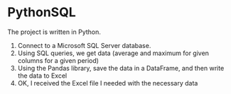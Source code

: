 # PythonSQL
The project is written in Python. 
1) Connect to a Microsoft SQL Server database.
2) Using SQL queries, we get data (average and maximum for given columns for a given period)
3) Using the Pandas library, save the data in a DataFrame, and then write the data to Excel
4) OK, I received the Excel file I needed with the necessary data
